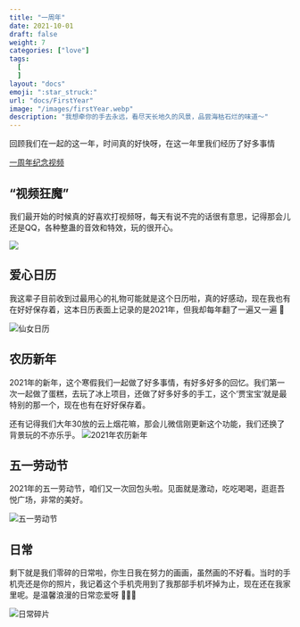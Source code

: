 ```yaml
---
title: "一周年"
date: 2021-10-01
draft: false
weight: 7
categories: ["love"]
tags:
  [
  ]
layout: "docs"
emoji: ":star_struck:"
url: "docs/FirstYear"
image: "/images/firstYear.webp"
description: "我想牵你的手去永远，看尽天长地久的风景，品尝海枯石烂的味道～"
---
```

回顾我们在一起的这一年，时间真的好快呀，在这一年里我们经历了好多事情

[一周年纪念视频](https://aimmeng-life.wistia.com/medias/zsyuvkzojf)

## “视频狂魔”

我们最开始的时候真的好喜欢打视频呀，每天有说不完的话很有意思，记得那会儿还是QQ，各种整蛊的音效和特效，玩的很开心。

![](videoCall.jpg "")

## 爱心日历

我这辈子目前收到过最用心的礼物可能就是这个日历啦，真的好感动，现在我也有在好好保存着，这本日历表面上记录的是2021年，但我却每年翻了一遍又一遍 🧡

![仙女日历](loveCanlandar.jpg "仙女日历")

## 农历新年

2021年的新年，这个寒假我们一起做了好多事情，有好多好多的回忆。我们第一次一起做了蛋糕，去玩了冰上项目，还做了好多好多的手工，这个‘贾宝宝’就是最特别的那一个，现在也有在好好保存着。

还有记得我们大年30放的云上烟花嘛，那会儿微信刚更新这个功能，我们还换了背景玩的不亦乐乎。
![2021年农历新年](newYear.jpg "2021年农历新年")

## 五一劳动节

2021年的五一劳动节，咱们又一次回包头啦。见面就是激动，吃吃喝喝，逛逛吾悦广场，非常的美好。

![五一劳动节](laborDay.jpg "五一劳动节")

## 日常

剩下就是我们零碎的日常啦，你生日我在努力的画画，虽然画的不好看。当时的手机壳还是你的照片，我记着这个手机壳用到了我那部手机坏掉为止，现在还在我家里呢。是温馨浪漫的日常恋爱呀 🙈🙈🙈

![日常碎片](daily.jpg "日常碎片")